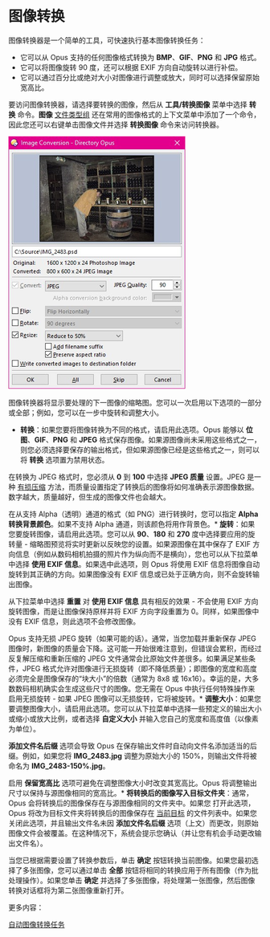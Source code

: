# 图像转换

图像转换器是一个简单的工具，可快速执行基本图像转换任务：

- 它可以从 Opus 支持的任何图像格式转换为 **BMP**、**GIF**、**PNG** 和 **JPG** 格式。
- 它可以将图像旋转 90 度，还可以根据 EXIF 方向自动旋转以进行补偿。
- 它可以通过百分比或绝对大小对图像进行调整或放大，同时可以选择保留原始宽高比。

要访问图像转换器，请选择要转换的图像，然后从 **工具/转换图像** 菜单中选择 **转换** 命令。**图像** [文件类型组](/Manual/file_types/file_type_groups.zh.md) 还在常用的图像格式的上下文菜单中添加了一个命令，因此您还可以右键单击图像文件并选择 **转换图像** 命令来访问转换器。

![](/Manual/images/media/image_conversion.jpg) 

图像转换器将显示要处理的下一图像的缩略图。您可以一次启用以下选项的一部分或全部；例如，您可以在一步中旋转和调整大小。

- **转换**：如果您要将图像转换为不同的格式，请启用此选项。Opus 能够以 **位图**、**GIF**、**PNG** 和 **JPEG** 格式保存图像。如果源图像尚未采用这些格式之一，则您必须选择要保存的输出格式，但如果源图像已经是这些格式之一，则可以将 **转换** 选项置为禁用状态。

在转换为 JPEG 格式时，您必须从 **0** 到 **100** 中选择 **JPEG 质量** 设置。JPEG 是一种 [有损压缩](http://en.wikipedia.org/wiki/Lossy_compression) 方法，而质量设置指定了转换后的图像将如何准确表示源图像数据。数字越大，质量越好，但生成的图像文件也会越大。

在从支持 Alpha（透明）通道的格式（如 PNG）进行转换时，您可以指定 **Alpha 转换背景颜色**。如果不支持 Alpha 通道，则该颜色将用作背景色。* **旋转**：如果您要旋转图像，请启用此选项。您可以从 **90**、**180** 和 **270** 度中选择要应用的旋转量 - 缩略图预览将实时更新以反映您的设置。如果源图像在其中保存了 EXIF 方向信息（例如从数码相机拍摄的照片作为纵向而不是横向），您也可以从下拉菜单中选择 **使用 EXIF 信息**。如果选中此选项，则 Opus 将使用 EXIF 信息将图像自动旋转到其正确的方向。如果图像没有 EXIF 信息或已处于正确方向，则不会旋转输出图像。

从下拉菜单中选择 **重置** 对 **使用 EXIF 信息** 具有相反的效果 - 不会使用 EXIF 方向旋转图像，而是让图像保持原样并将 EXIF 方向字段重置为 0。同样，如果图像中没有 EXIF 信息，则此选项不会修改图像。

Opus 支持无损 JPEG 旋转（如果可能的话）。通常，当您加载并重新保存 JPEG 图像时，新图像的质量会下降。这可能一开始很难注意到，但错误会累积，而经过反复解压缩和重新压缩的 JPEG 文件通常会比原始文件差很多。如果满足某些条件，JPEG 格式允许对图像进行无损旋转（即不降低质量）；即图像的宽度和高度必须完全是图像保存的“块大小”的倍数（通常为 8x8 或 16x16）。幸运的是，大多数数码相机确实会生成这些尺寸的图像。您无需在 Opus 中执行任何特殊操作来启用无损旋转 - 如果 JPEG 图像可以无损旋转，它将被旋转。* **调整大小**：如果您要调整图像大小，请启用此选项。您可以从下拉菜单中选择一些预定义的输出大小或缩小或放大比例，或者选择 **自定义大小** 并输入您自己的宽度和高度值（以像素为单位）。

**添加文件名后缀** 选项会导致 Opus 在保存输出文件时自动向文件名添加适当的后缀。例如，如果您将 **IMG_2483.jpg** 调整为原始大小的 150%，则输出文件将被命名为 **IMG_2483-150%.jpg**。

启用 **保留宽高比** 选项可避免在调整图像大小时改变其宽高比。Opus 将调整输出尺寸以保持与源图像相同的宽高比。* **将转换后的图像写入目标文件夹**：通常，Opus 会将转换后的图像保存在与源图像相同的文件夹中。如果您 打开此选项，Opus 将改为目标文件夹将转换后的图像保存在 [当前目标](/Manual/basic_concepts/source_and_destination.zh.md) 的文件列表中。如果您关闭此选项，并且输出文件名未因 **添加文件名后缀** 选项（上文）而更改，则原始图像文件会被覆盖。在这种情况下，系统会提示您确认（并让您有机会手动更改输出文件名）。

当您已根据需要设置了转换参数后，单击 **确定** 按钮转换当前图像。如果您最初选择了多张图像，您可以通过单击 **全部** 按钮将相同的转换应用于所有图像（作为批处理操作）。如果您单击 **确定** 并选择了多张图像，将处理第一张图像，然后图像转换对话框将为第二张图像重新打开。

更多内容：

[自动图像转换任务](/Manual/additional_functionality/image_conversion/automated_image_conversion_tasks.zh.md)